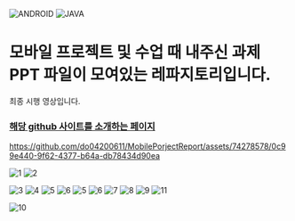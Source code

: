 ![ANDROID](https://img.shields.io/badge/Android-3DDC84?style=flat-square&logo=android&logoColor=white)
![JAVA](https://img.shields.io/badge/java-007396?style=flat-square&logo=java&logoColor=white)
<H1>모바일 프로젝트 및 수업 때 내주신 과제 PPT 파일이 모여있는 레파지토리입니다.</H1>

최종 시행 영상입니다.


### [해당 github 사이트를 소개하는 페이지](https://do04200611.github.io/MobilePorjectReport/)

https://github.com/do04200611/MobilePorjectReport/assets/74278578/0c99e440-9f62-4377-b64a-db78434d90ea

![1](https://github.com/do04200611/MobilePorjectReport/assets/74278578/e1d22d49-c287-4bd4-9382-8b5c1d9edaa8)
![2](https://github.com/do04200611/MobilePorjectReport/assets/74278578/527f57e9-d97b-4160-bfff-371994a8b4f0)


![3](https://github.com/do04200611/MobilePorjectReport/assets/74278578/a437991c-cced-409a-bc8a-42d9ec5a40e9)
![4](https://github.com/do04200611/MobilePorjectReport/assets/74278578/a9710464-fdc5-4d85-88a2-d6e0427b741b)
![5](https://github.com/do04200611/MobilePorjectReport/assets/74278578/7ebda1fc-d12d-4ea5-a641-88290fe3f2ba)
![6](https://github.com/do04200611/MobilePorjectReport/assets/74278578/8962ef72-b6b2-4eac-af11-1f504d79dfa7)
![5](https://github.com/do04200611/MobilePorjectReport/assets/74278578/d9d547f3-f495-4cb0-b93f-d522fbbc2735)
![6](https://github.com/do04200611/MobilePorjectReport/assets/74278578/a7b757bb-88d4-4b2c-b4b8-383da7acfb35)
![7](https://github.com/do04200611/MobilePorjectReport/assets/74278578/f417bfdc-a604-46d6-b15d-010a78451fd1)
![8](https://github.com/do04200611/MobilePorjectReport/assets/74278578/b0def30a-258c-4194-b721-fbffe8b0c305)
![9](https://github.com/do04200611/MobilePorjectReport/assets/74278578/3778b5e3-17b1-4880-9da6-7ddfb9eb0b47)
![11](https://github.com/do04200611/MobilePorjectReport/assets/74278578/12238bab-72fe-49fc-b0a7-caf8db322377)


![10](https://github.com/do04200611/MobilePorjectReport/assets/74278578/5b183d02-fb66-47b5-a2f4-960f53c24140)


